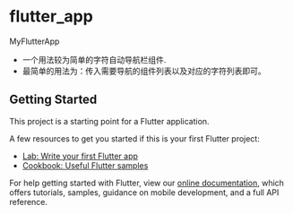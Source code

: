 # flutter_app

MyFlutterApp
* 一个用法较为简单的字符自动导航栏组件.
* 最简单的用法为：传入需要导航的组件列表以及对应的字符列表即可。
## Getting Started

This project is a starting point for a Flutter application.

A few resources to get you started if this is your first Flutter project:

- [Lab: Write your first Flutter app](https://flutter.dev/docs/get-started/codelab)
- [Cookbook: Useful Flutter samples](https://flutter.dev/docs/cookbook)

For help getting started with Flutter, view our
[online documentation](https://flutter.dev/docs), which offers tutorials,
samples, guidance on mobile development, and a full API reference.
